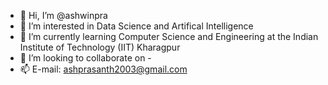 - 👋 Hi, I’m @ashwinpra
- 👀 I’m interested in Data Science and Artifical Intelligence  
- 🌱 I’m currently learning Computer Science and Engineering at the Indian Institute of Technology (IIT) Kharagpur
- 💞️ I’m looking to collaborate on -
- 📫 E-mail: ashprasanth2003@gmail.com

<!---
ashwinpra/ashwinpra is a ✨ special ✨ repository because its `README.md` (this file) appears on your GitHub profile.
You can click the Preview link to take a look at your changes.
--->

